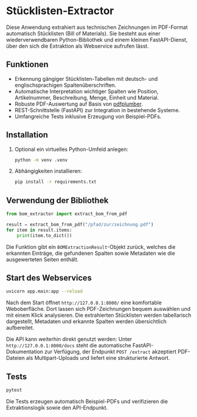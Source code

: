 # Stücklisten-Extractor

Diese Anwendung extrahiert aus technischen Zeichnungen im PDF-Format automatisch Stücklisten (Bill of Materials).
Sie besteht aus einer wiederverwendbaren Python-Bibliothek und einem kleinen FastAPI-Dienst, über den sich die
Extraktion als Webservice aufrufen lässt.

## Funktionen

- Erkennung gängiger Stücklisten-Tabellen mit deutsch- und englischsprachigen Spaltenüberschriften.
- Automatische Interpretation wichtiger Spalten wie Position, Artikelnummer, Beschreibung, Menge, Einheit und Material.
- Robuste PDF-Auswertung auf Basis von [pdfplumber](https://github.com/jsvine/pdfplumber).
- REST-Schnittstelle (FastAPI) zur Integration in bestehende Systeme.
- Umfangreiche Tests inklusive Erzeugung von Beispiel-PDFs.

## Installation

1. Optional ein virtuelles Python-Umfeld anlegen:

   ```bash
   python -m venv .venv

2. Abhängigkeiten installieren:

   ```bash
   pip install -r requirements.txt
   ```

## Verwendung der Bibliothek

```python
from bom_extractor import extract_bom_from_pdf

result = extract_bom_from_pdf("/pfad/zur/zeichnung.pdf")
for item in result.items:
    print(item.to_dict())
```

Die Funktion gibt ein `BOMExtractionResult`-Objekt zurück, welches die erkannten Einträge, die gefundenen Spalten sowie
Metadaten wie die ausgewerteten Seiten enthält.

## Start des Webservices

```bash
uvicorn app.main:app --reload
```

Nach dem Start öffnet `http://127.0.0.1:8000/` eine komfortable Weboberfläche. Dort lassen sich PDF-Zeichnungen bequem
auswählen und mit einem Klick analysieren. Die extrahierten Stücklisten werden tabellarisch dargestellt,
Metadaten und erkannte Spalten werden übersichtlich aufbereitet.

Die API kann weiterhin direkt genutzt werden: Unter `http://127.0.0.1:8000/docs` steht die automatische FastAPI-
Dokumentation zur Verfügung, der Endpunkt `POST /extract` akzeptiert PDF-Dateien als Multipart-Uploads und liefert eine
strukturierte Antwort.

## Tests

```bash
pytest
```

Die Tests erzeugen automatisch Beispiel-PDFs und verifizieren die Extraktionslogik sowie den API-Endpunkt.
